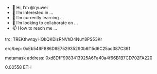 - 👋 Hi, I’m @ryuwei
- 👀 I’m interested in ...
- 🌱 I’m currently learning ...
- 💞️ I’m looking to collaborate on ...
- 📫 How to reach me ...

<!---
ryuwei/ryuwei is a ✨ special ✨ repository because its `README.md` (this file) appears on your GitHub profile.
You can click the Preview link to take a look at your changes.
--->

trc: 
TREKthwtqyHQkQKDizRNVhD4NuY8PS53Kr

erc/bep:
0xEb546F886D6E752935290b6f15d6C25ac387C361


metamask address: 0xd8DfF9983413925A6Fa40a4f66B1B7CD702FA220

0.00558 ETH

